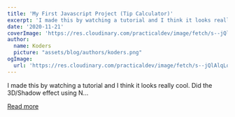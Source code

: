 ```yaml
---
title: 'My First Javascript Project (Tip Calculator)'
excerpt: 'I made this by watching a tutorial and I think it looks really cool. Did the 3D/Shadow effect using N...'
date: '2020-11-21'
coverImage: 'https://res.cloudinary.com/practicaldev/image/fetch/s--jQlAlqLo--/c_imagga_scale,f_auto,fl_progressive,h_420,q_auto,w_1000/https://dev-to-uploads.s3.amazonaws.com/i/ja7jbvd2957b45r6idav.png'
author:
  name: Koders
  picture: "assets/blog/authors/koders.png"
ogImage:
  url: 'https://res.cloudinary.com/practicaldev/image/fetch/s--jQlAlqLo--/c_imagga_scale,f_auto,fl_progressive,h_420,q_auto,w_1000/https://dev-to-uploads.s3.amazonaws.com/i/ja7jbvd2957b45r6idav.png'
---
```


I made this by watching a tutorial and I think it looks really cool. Did the 3D/Shadow effect using N...

[Read more](https://dev.to/erdn0/my-first-javascript-project-tip-calculator-4nhp)
